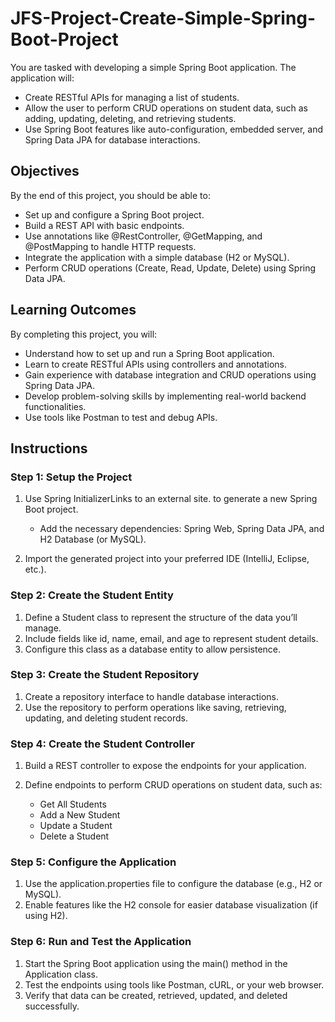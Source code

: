# JFS-Project-Create-Simple-Spring-Boot-Project
You are tasked with developing a simple Spring Boot application. The application will:

- Create RESTful APIs for managing a list of students.
- Allow the user to perform CRUD operations on student data, such as adding, updating, deleting, and retrieving students.
- Use Spring Boot features like auto-configuration, embedded server, and Spring Data JPA for database interactions. 

## Objectives
By the end of this project, you should be able to:

- Set up and configure a Spring Boot project.
- Build a REST API with basic endpoints.
- Use annotations like @RestController, @GetMapping, and @PostMapping to handle HTTP requests.
- Integrate the application with a simple database (H2 or MySQL).
- Perform CRUD operations (Create, Read, Update, Delete) using Spring Data JPA.

## Learning Outcomes
By completing this project, you will:

- Understand how to set up and run a Spring Boot application.
- Learn to create RESTful APIs using controllers and annotations.
- Gain experience with database integration and CRUD operations using Spring Data JPA.
- Develop problem-solving skills by implementing real-world backend functionalities.
- Use tools like Postman to test and debug APIs.

## Instructions

### Step 1: Setup the Project
1. Use Spring InitializerLinks to an external site. to generate a new Spring Boot project.
   - Add the necessary dependencies: Spring Web, Spring Data JPA, and H2 Database (or MySQL).

2. Import the generated project into your preferred IDE (IntelliJ, Eclipse, etc.).

### Step 2: Create the Student Entity
1. Define a Student class to represent the structure of the data you’ll manage.
2. Include fields like id, name, email, and age to represent student details.
3. Configure this class as a database entity to allow persistence.

### Step 3: Create the Student Repository
1. Create a repository interface to handle database interactions.
2. Use the repository to perform operations like saving, retrieving, updating, and deleting student records.

### Step 4: Create the Student Controller
1. Build a REST controller to expose the endpoints for your application.
2. Define endpoints to perform CRUD operations on student data, such as:
   
    - Get All Students
    - Add a New Student
    - Update a Student
    - Delete a Student

### Step 5: Configure the Application
1. Use the application.properties file to configure the database (e.g., H2 or MySQL).
2. Enable features like the H2 console for easier database visualization (if using H2).

### Step 6: Run and Test the Application
1. Start the Spring Boot application using the main() method in the Application class.
2. Test the endpoints using tools like Postman, cURL, or your web browser.
3. Verify that data can be created, retrieved, updated, and deleted successfully.
